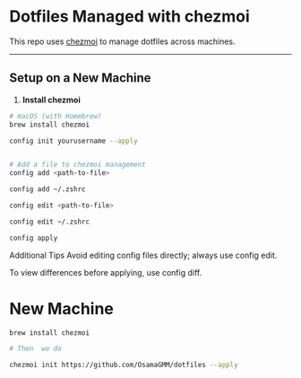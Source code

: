 # Dotfiles Managed with chezmoi

This repo uses [chezmoi](https://www.chezmoi.io) to manage dotfiles across machines.

---

## Setup on a New Machine

1. **Install chezmoi**

```bash
# macOS (with Homebrew)
brew install chezmoi

config init yourusername --apply


# Add a file to chezmoi management
config add <path-to-file>

config add ~/.zshrc

config edit <path-to-file>

config edit ~/.zshrc

config apply
```

Additional Tips
Avoid editing config files directly; always use config edit.

To view differences before applying, use config diff.

# New Machine
```bash
brew install chezmoi

# Then  we do

chezmoi init https://github.com/OsamaGMM/dotfiles --apply
```
